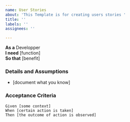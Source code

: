 ```yaml
---
name: User Stories
about: 'This Template is for creating users stories '
title: ''
labels: ''
assignees: ''

---
```


**As a** Developper  
 **I need** [function]  
 **So that** [benefit]  
   
 ### Details and Assumptions
 * [document what you know]
   
 ### Acceptance Criteria  
   
 ```gherkin
 Given [some context]
 When [certain action is taken]
 Then [the outcome of action is observed]
 ```
